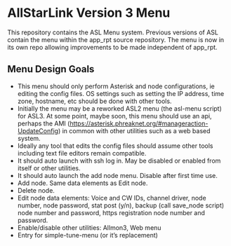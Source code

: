 # AllStarLink Version 3 Menu
This repository contains the ASL Menu system. Previous versions of ASL contain the menu within the app_rpt source repository. The menu is now in its own repo allowing improvements to be made independent of app_rpt.

## Menu Design Goals
- This menu should only perform Asterisk and node configurations, ie editing the config files. OS settings such as setting the IP address, time zone, hostname, etc should be done with other tools.
- Initially the menu may be a reworked ASL2 menu (the asl-menu script) for ASL3. At some point, maybe soon, this menu should use an api, perhaps the AMI (https://asterisk.phreaknet.org/#manageraction-UpdateConfig) in common with other utilities such as a web based system.
- Ideally any tool that edits the config files should assume other tools including text file editors remain compatible.
- It should auto launch with ssh log in. May be disabled or enabled from itself or other utilities.
- It should auto launch the add node menu. Disable after first time use.
- Add node. Same data elements as Edit node.
- Delete node.
- Edit node data elements: Voice and CW IDs, channel driver, node number, node password, stat post (y/n), backup (call save_node script) node number and password, https registration node number and password.
- Enable/disable other utilities: Allmon3, Web menu
- Entry for simple-tune-menu (or it’s replacement)
